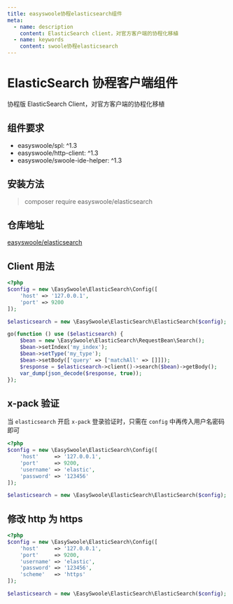 ```yaml
---
title: easyswoole协程elasticsearch组件
meta:
  - name: description
    content: ElasticSearch client，对官方客户端的协程化移植
  - name: keywords
    content: swoole协程elasticsearch
---
```


# ElasticSearch 协程客户端组件

协程版 ElasticSearch Client，对官方客户端的协程化移植

## 组件要求
- easyswoole/spl: ^1.3
- easyswoole/http-client: ^1.3
- easyswoole/swoole-ide-helper: ^1.3


## 安装方法
> composer require easyswoole/elasticsearch

## 仓库地址
[easyswoole/elasticsearch](https://github.com/easy-swoole/elasticsearch)

## Client 用法

```php
<?php
$config = new \EasySwoole\ElasticSearch\Config([
    'host' => '127.0.0.1',
    'port' => 9200
]);

$elasticsearch = new \EasySwoole\ElasticSearch\ElasticSearch($config);

go(function () use ($elasticsearch) {
    $bean = new \EasySwoole\ElasticSearch\RequestBean\Search();
    $bean->setIndex('my_index');
    $bean->setType('my_type');
    $bean->setBody(['query' => ['matchAll' => []]]);
    $response = $elasticsearch->client()->search($bean)->getBody();
    var_dump(json_decode($response, true));
});
```

## x-pack 验证

当 `elasticsearch` 开启 `x-pack` 登录验证时，只需在 `config` 中再传入用户名密码即可

```php
<?php
$config = new \EasySwoole\ElasticSearch\Config([
    'host'     => '127.0.0.1',
    'port'     => 9200,
    'username' => 'elastic',
    'password' => '123456'
]);

$elasticsearch = new \EasySwoole\ElasticSearch\ElasticSearch($config);
```

## 修改 http 为 https

```php
<?php
$config = new \EasySwoole\ElasticSearch\Config([
    'host'     => '127.0.0.1',
    'port'     => 9200,
    'username' => 'elastic',
    'password' => '123456',
    'scheme'   => 'https'
]);

$elasticsearch = new \EasySwoole\ElasticSearch\ElasticSearch($config);
```